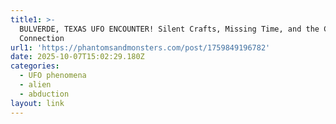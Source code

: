 ```yaml
---
title1: >-
  BULVERDE, TEXAS UFO ENCOUNTER! Silent Crafts, Missing Time, and the Crystal
  Connection
url1: 'https://phantomsandmonsters.com/post/1759849196782'
date: 2025-10-07T15:02:29.180Z
categories:
  - UFO phenomena
  - alien
  - abduction
layout: link
---
```


